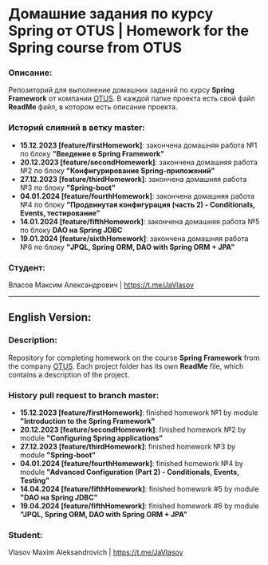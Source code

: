 # Домашние задания по курсу Spring от OTUS | Homework for the Spring course from OTUS 

### Описание: 
Репозиторий для выполнение домашних заданий по курсу **Spring Framework** от компании [OTUS](https://otus.ru/).
В каждой папке проекта есть свой файл **ReadMe** файл, в котором есть описание проекта.

### Историй слияний в ветку master:
* **15.12.2023 [feature/firstHomework]**: закончена домашняя работа №1 по блоку **"Введение в Spring Framework"**
* **20.12.2023 [feature/secondHomework]**: закончена домашняя работа №2 по блоку **"Конфигурирование Spring-приложений"**
* **27.12.2023 [feature/thirdHomework]**: закончена домашняя работа №3 по блоку **"Spring-boot"**
* **04.01.2024 [feature/fourthHomework]**: закончена домашняя работа №4 по блоку **"Продвинутая конфигурация (часть 2) - Conditionals, Events, тестирование"**
* **14.01.2024 [feature/fifthHomework]**: закончена домашняя работа №5 по блоку **DAO на Spring JDBC**
* **19.01.2024 [feature/sixthHomework]**: закончена домашняя работа №6 по блоку **"JPQL, Spring ORM, DAO with Spring ORM + JPA"**

### Студент: 
Власов Максим Александрович | https://t.me/JaVlasov

---
## English Version:

### Description:
Repository for completing homework on the course **Spring Framework** from the company [OTUS](https://otus.ru/).
Each project folder has its own **ReadMe** file, which contains a description of the project.

### History pull request to branch master:
* **15.12.2023 [feature/firstHomework]**: finished homework №1 by module **"Introduction to the Spring Framework"**
* **20.12.2023 [feature/secondHomework]**: finished homework №2 by module **"Configuring Spring applications"**
* **27.12.2023 [feature/thirdHomework]**: finished homework №3 by module **"Spring-boot"**
* **04.01.2024 [feature/fourthHomework]**: finished homework №4 by module **"Advanced Configuration (Part 2) - Conditionals, Events, Testing"**
* **14.04.2024 [feature/fifthHomework]**: finished homework #5 by module **"DAO на Spring JDBC"**
* **19.04.2024 [feature/fifthHomework]**: finished homework #6 by module **"JPQL, Spring ORM, DAO with Spring ORM + JPA"**

### Student: 
Vlasov Maxim Aleksandrovich | https://t.me/JaVlasov
